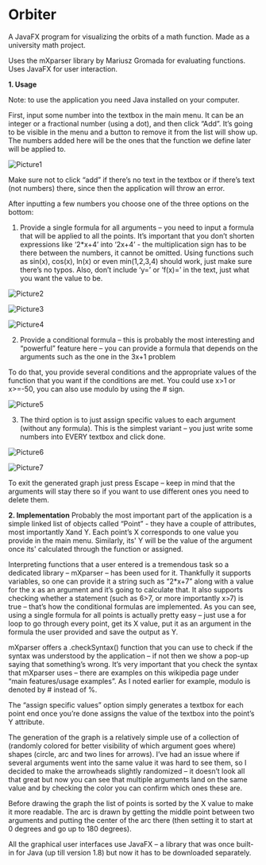 # Orbiter
A JavaFX program for visualizing the orbits of a math function. Made as a university math project.

Uses the mXparser library by Mariusz Gromada for evaluating functions. Uses JavaFX for user interaction.






**1. Usage**

Note: to use the application you need Java installed on your computer.



First, input some number into the textbox in the main menu. It can be an integer or a fractional number (using a dot), and then click “Add”. It’s going to be visible in the menu and a button to remove it from the list will show up. The numbers added here will be the ones that the function we define later will be applied to.

![Picture1](https://raw.githubusercontent.com/AdrianKlessa/Orbiter/master/Picture1.png)

Make sure not to click “add” if there’s no text in the textbox or if there’s text (not numbers) there, since then the application will throw an error.

After inputting a few numbers you choose one of the three options on the bottom:

1. Provide a single formula for all arguments – you need to input a formula that will be applied to all the points. It’s important that you don’t shorten expressions like ‘2*x+4’ into ‘2x+4’ - the multiplication sign has to be there between the numbers, it cannot be omitted. Using functions such as sin(x), cos(x), ln(x) or even min(1,2,3,4) should work, just make sure there’s no typos. Also, don’t include ‘y=’ or ‘f(x)=’ in the text, just what you want the value to be.

![Picture2](https://raw.githubusercontent.com/AdrianKlessa/Orbiter/master/Picture2.png)

![Picture3](https://raw.githubusercontent.com/AdrianKlessa/Orbiter/master/Picture3.png)

![Picture4](https://raw.githubusercontent.com/AdrianKlessa/Orbiter/master/Picture4.png)

2. Provide a conditional formula – this is probably the most interesting and “powerful” feature here – you can provide a formula that depends on the arguments such as the one in the 3x+1 problem

To do that, you provide several conditions and the appropriate values of the function that you want if the conditions are met. You could use x>1 or x>=-50, you can also use modulo by using the # sign.

![Picture5](https://raw.githubusercontent.com/AdrianKlessa/Orbiter/master/Picture5.png)

3. The third option is to just assign specific values to each argument (without any formula). This is the simplest variant – you just write some numbers into EVERY textbox and click done.

![Picture6](https://raw.githubusercontent.com/AdrianKlessa/Orbiter/master/Picture6.png)

![Picture7](https://raw.githubusercontent.com/AdrianKlessa/Orbiter/master/Picture7.png)

To exit the generated graph just press Escape – keep in mind that the arguments will stay there so if you want to use different ones you need to delete them.

**2. Implementation**
Probably the most important part of the application is a simple linked list of objects called “Point” - they have a couple of attributes, most importantly Xand Y. Each point’s X corresponds to one value you provide in the main menu. Similarly, its' Y will be the value of the argument once its' calculated through the function or assigned.

Interpreting functions that a user entered is a tremendous task so a dedicated library – mXparser – has been used for it. Thankfully it supports variables, so one can provide it a string such as “2*x+7” along with a value for the x as an argument and it’s going to calculate that. It also supports checking whether a statement (such as 6>7, or more importantly x>7) is true – that’s how the conditional formulas are implemented. As you can see, using a single formula for all points is actually pretty easy – just use a for loop to go through every point, get its X value, put it as an argument in the formula the user provided and save the output as Y.

mXparser offers a .checkSyntax() function that you can use to check if the syntax was understood by the application – if not then we show a pop-up saying that something’s wrong. It’s very important that you check the syntax that mXparser uses – there are examples on this wikipedia page under “main features/usage examples”. As I noted earlier for example, modulo is denoted by # instead of %.

The “assign specific values” option simply generates a textbox for each point end once you’re done assigns the value of the textbox into the point’s Y attribute.

The generation of the graph is a relatively simple use of a collection of (randomly colored for better visibility of which argument goes where) shapes (circle, arc and two lines for arrows). I’ve had an issue where if several arguments went into the same value it was hard to see them, so I decided to make the arrowheads slightly randomized – it doesn’t look all that great but now you can see that multiple arguments land on the same value and by checking the color you can confirm which ones these are.

Before drawing the graph the list of points is sorted by the X value to make it more readable. The arc is drawn by getting the middle point between two arguments and putting the center of the arc there (then setting it to start at 0 degrees and go up to 180 degrees). 

 All the graphical user interfaces use JavaFX  – a library that was once built-in for Java (up till version 1.8) but now it has to be downloaded separately. 
